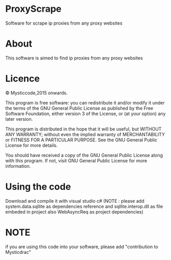 # ProxyScrape
Software for scrape ip proxies from any proxy websites

# About

This software is aimed to find ip proxies from any proxy websites

# Licence

© Mysticcode,2015 onwards.

This program is free software: you can redistribute it and/or modify it under the terms of the GNU General Public License as published by the Free Software Foundation, either version 3 of the License, or (at your option) any later version.

This program is distributed in the hope that it will be useful, but WITHOUT ANY WARRANTY; without even the implied warranty of MERCHANTABILITY or FITNESS FOR A PARTICULAR PURPOSE. See the GNU General Public License for more details.

You should have received a copy of the GNU General Public License along with this program. If not, visit GNU General Public License for more information.

# Using the code

Download and compile it with visual studio c# (NOTE : please add system.data.sqllite as dependencies reference and sqllite.interop.dll as file embeded in project also WebAsyncReq as project dependencies)

# NOTE
if you are using this code into your software, please add "contribution to Mysticdrac"
